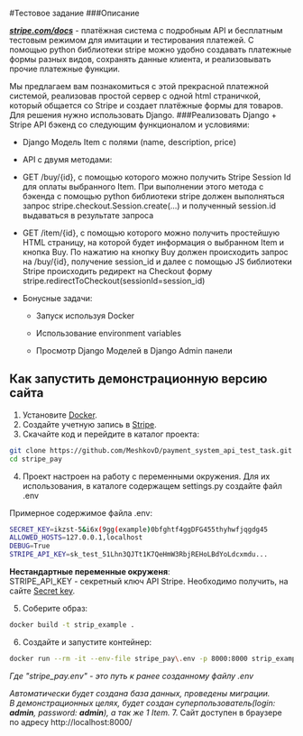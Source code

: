 #Тестовое задание
###Описание

[***stripe.com/docs***](https://www.stripe.com/docs/) -
платёжная система с подробным API и бесплатным тестовым режимом для имитации и тестирования платежей.
С помощью python библиотеки stripe можно удобно создавать платежные формы разных видов, сохранять данные клиента, и реализовывать прочие платежные функции.

Мы предлагаем вам познакомиться с этой прекрасной платежной системой, реализовав простой сервер с одной html страничкой, который общается со Stripe и создает платёжные формы для товаров.
Для решения нужно использовать Django.
###Реализовать Django + Stripe API бэкенд со следующим функционалом и условиями:
- Django Модель Item с полями (name, description, price)
- API с двумя методами:
- GET /buy/{id}, c помощью которого можно получить Stripe Session Id для оплаты выбранного Item. При выполнении этого метода c бэкенда с помощью python библиотеки stripe должен выполняться запрос stripe.checkout.Session.create(...) и полученный session.id выдаваться в результате запроса
- GET /item/{id}, c помощью которого можно получить простейшую HTML страницу, на которой будет информация о выбранном Item и кнопка Buy. По нажатию на кнопку Buy должен происходить запрос на /buy/{id}, получение session_id и далее  с помощью JS библиотеки Stripe происходить редирект на Checkout форму stripe.redirectToCheckout(sessionId=session_id)


- Бонусные задачи: 
  - Запуск используя Docker
  - Использование environment variables

  - Просмотр Django Моделей в Django Admin панели


## Как запустить демонстрационную версию сайта

1. Установите [Docker](https://www.docker.com/).
2. Создайте учетную запись в [Stripe](https://dashboard.stripe.com/register).  
3. Скачайте код и перейдите в каталог проекта:
```sh
git clone https://github.com/MeshkovD/payment_system_api_test_task.git
cd stripe_pay
```
4. Проект настроен на работу с переменными окружения. Для их использования, в каталоге содержащем settings.py создайте файл .env

Примерное содержимое файла .env:
```sh
SECRET_KEY=ikzst-5&i6x(9gg(example)0bfghtf4ggDFG455thyhwfjqgdg45
ALLOWED_HOSTS=127.0.0.1,localhost
DEBUG=True
STRIPE_API_KEY=sk_test_51Lhn3QJTt1K7QeHmW3RbjREHoLBdYoLdcxmdu...
```

**Нестандартные переменные окруженя**:  
STRIPE_API_KEY - секретный ключ API Stripe. Необходимо получить, на сайте [Secret key](https://dashboard.stripe.com/test/apikeys).  

5. Соберите образ:  
```sh
docker build -t strip_example .
```
6. Создайте и запустите контейнер:  
```sh
docker run --rm -it --env-file stripe_pay\.env -p 8000:8000 strip_example
```
*Где "stripe_pay\.env" - это путь к ранее созданному файлу .env*

*Автоматически будет создана база данных, проведены миграции.  
В демонстрационных целях, будет создан суперпользователь(login: ***admin***, password: ***admin***), а так же 1 Item.*
7. Сайт доступен в браузере по адресу http://localhost:8000/  
